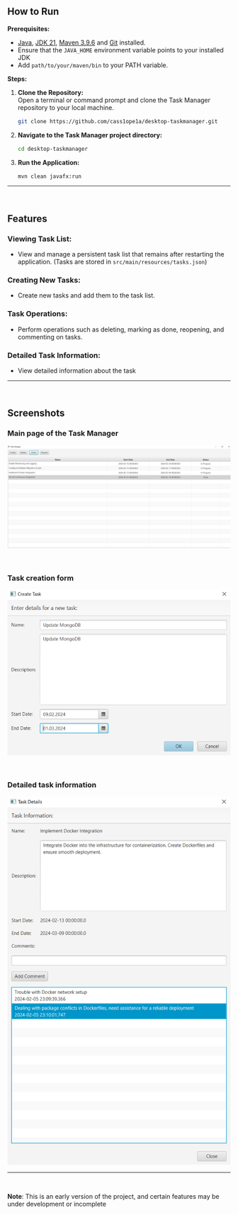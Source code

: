 ## How to Run

**Prerequisites:**
- [Java](https://www.java.com/), [JDK 21](https://www.oracle.com/java/technologies/downloads/#java21), [Maven 3.9.6](https://maven.apache.org/download.cgi) and [Git](https://git-scm.com/) installed.
- Ensure that the `JAVA_HOME` environment variable points to your installed JDK
- Add `path/to/your/maven/bin` to your PATH variable.

**Steps:**
1. **Clone the Repository:** <br>
   Open a terminal or command prompt and clone the Task Manager repository to your local machine.
    ```bash
    git clone https://github.com/cass1ope1a/desktop-taskmanager.git
    ```
2. **Navigate to the Task Manager project directory:** <br>
    ```bash
    cd desktop-taskmanager
    ```
3. **Run the Application:** <br>
    ```bash
    mvn clean javafx:run
    ```
    
<hr><br>

## Features

### Viewing Task List:
- View and manage a persistent task list that remains after restarting the application. (Tasks are stored in `src/main/resources/tasks.json`)

### Creating New Tasks:
- Create new tasks and add them to the task list.

### Task Operations:
- Perform operations such as deleting, marking as done, reopening, and commenting on tasks.

### Detailed Task Information:
- View detailed information about the task

<hr><br>

## Screenshots

### Main page of the Task Manager

![Task Manager - Main Page](screenshots/main.png)

<br>

### Task creation form

![Task Manager - Create Task](screenshots/create.png)

<br>

### Detailed task information

![Task Manager - Task Details](screenshots/task_details.png)

<hr><br>

**Note**: This is an early version of the project, and certain features may be under development or incomplete

